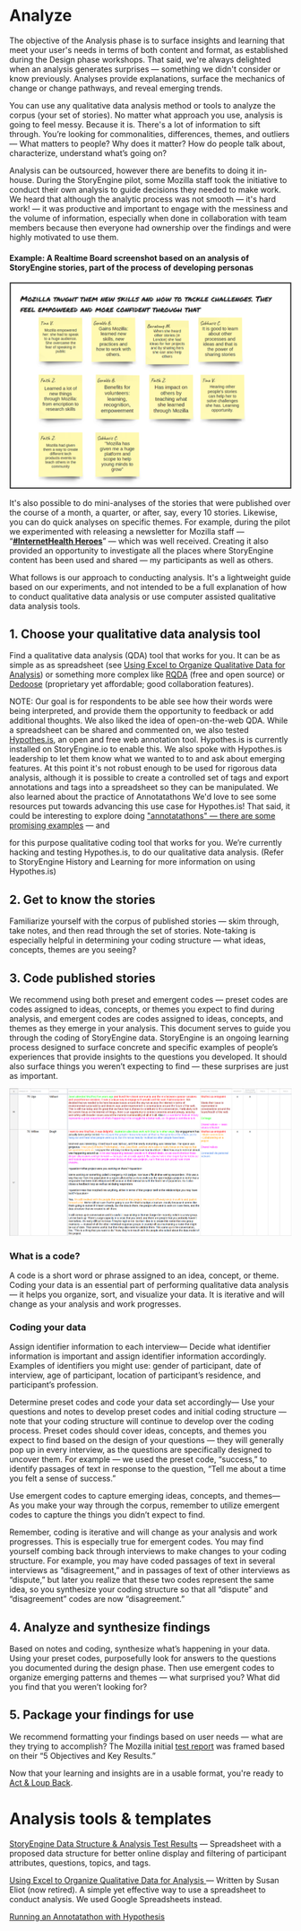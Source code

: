 # Analyze

The objective of the Analysis phase is to surface insights and learning that meet your user's needs in terms of both content and format, as established during the Design phase workshops. That said, we're always delighted when an analysis generates surprises — something we didn't consider or know previously. Analyses provide explanations, surface the mechanics of change or change pathways, and reveal emerging trends.

You can use any qualitative data analysis method or tools to analyze the corpus \(your set of stories\). No matter what approach you use, analysis is going to feel messy. Because it is. There's a lot of information to sift through. You’re looking for commonalities, differences, themes, and outliers — What matters to people? Why does it matter? How do people talk about, characterize, understand what’s going on?

Analysis can be outsourced, however there are benefits to doing it in-house. During the StoryEngine pilot, some Mozilla staff took the initiative to conduct their own analysis to guide decisions they needed to make work. We heard that although the analytic process was not smooth — it's hard work! — it was productive and important to engage with the messiness and the volume of information, especially when done in collaboration with team members because then everyone had ownership over the findings and were highly motivated to use them.

#### Example: A Realtime Board screenshot based on an analysis of StoryEngine stories, part of the process of developing personas

![](/assets/tais-realtime-board-excerpt.png)

It's also possible to do mini-analyses of the stories that were published over the course of a month, a quarter, or after, say, every 10 stories. Likewise, you can do quick analyses on specific themes. For example, during the pilot we experimented with releasing a newsletter for Mozilla staff — “[**\#InternetHealth Heroes**](https://facilitatingchange.createsend.com/campaigns/reports/viewCampaign.aspx?d=r&c=3572FEA40F08679E&ID=04D544022AFF77A52540EF23F30FEDED&temp=False&tx=0)” — which was well received. Creating it also provided an opportunity to investigate all the places where StoryEngine content has been used and shared — my participants as well as others.

What follows is our approach to conducting analysis. It's a lightweight guide based on our experiments, and not intended to be a full explanation of how to conduct qualitative data analysis or use computer assisted qualitative data analysis tools.

## 1. Choose your qualitative data analysis tool

Find a qualitative data analysis \(QDA\) tool that works for you. It can be as simple as as spreadsheet \(see [Using Excel to Organize Qualitative Data for Analysis](https://www.gitbook.com/book/loup/storyengine/edit#)\) or something more complex like [RQDA](http://rqda.r-forge.r-project.org/) \(free and open source\) or [Dedoose](http://www.dedoose.com/) \(proprietary yet affordable; good collaboration features\).

NOTE: Our goal is for respondents to be able see how their words were being interpreted, and provide them the opportunity to feedback or add additional thoughts. We also liked the idea of open-on-the-web QDA. While a spreadsheet can be shared and commented on, we also tested [Hypothes.is](https://web.hypothes.is/), an open and free web annotation tool. Hypothes.is is currently installed on StoryEngine.io to enable this. We also spoke with Hypothes.is leadership to let them know what we wanted to to and ask about emerging features. At this point it's not robust enough to be used for rigorous data analysis, although it is possible to create a controlled set of tags and export annotations and tags into a spreadsheet so they can be manipulated. We also learned about the practice of Annotatathons We'd love to see some resources put towards advancing this use case for Hypothes.is! That said, it could be interesting to explore doing ["annotatathons" — there are some promising examples](https://docs.google.com/document/d/13gp-AZCUR3Kr-YQzFUtowfHlAiCYDRhnz6o_zhGW7Mg/edit?usp=sharing) — and

for this purpose qualitative coding tool that works for you. We’re currently hacking and testing Hypothes.is, to do our qualitative data analysis. \(Refer to StoryEngine History and Learning for more information on using Hypothes.is\)

## 2. Get to know the stories

Familiarize yourself with the corpus of published stories — skim through, take notes, and then read through the set of stories. Note-taking is especially helpful in determining your coding structure — what ideas, concepts, themes are you seeing?

## 3. Code published stories

We recommend using both preset and emergent codes — preset codes are codes assigned to ideas, concepts, or themes you expect to find during analysis, and emergent codes are codes assigned to ideas, concepts, and themes as they emerge in your analysis. This document serves to guide you through the coding of StoryEngine data. StoryEngine is an ongoing learning process designed to surface concrete and specific examples of people’s experiences that provide insights to the questions you developed. It should also surface things you weren’t expecting to find — these surprises are just as important.

![](/assets/spreadsheet_analysis_example.png)

### What is a code?

A code is a short word or phrase assigned to an idea, concept, or theme. Coding your data is an essential part of performing qualitative data analysis — it helps you organize, sort, and visualize your data. It is iterative and will change as your analysis and work progresses.

### Coding your data

Assign identifier information to each interview— Decide what identifier information is important and assign identifier information accordingly. Examples of identifiers you might use: gender of participant, date of interview, age of participant, location of participant’s residence, and participant’s profession.

Determine preset codes and code your data set accordingly— Use your questions and notes to develop preset codes and initial coding structure — note that your coding structure will continue to develop over the coding process. Preset codes should cover ideas, concepts, and themes you expect to find based on the design of your questions — they will generally pop up in every interview, as the questions are specifically designed to uncover them. For example — we used the preset code, “success,” to identify passages of text in response to the question, “Tell me about a time you felt a sense of success.”

Use emergent codes to capture emerging ideas, concepts, and themes— As you make your way through the corpus, remember to utilize emergent codes to capture the things you didn’t expect to find.

Remember, coding is iterative and will change as your analysis and work progresses. This is especially true for emergent codes. You may find yourself combing back through interviews to make changes to your coding structure. For example, you may have coded passages of text in several interviews as “disagreement,” and in passages of text of other interviews as “dispute,” but later you realize that these two codes represent the same idea, so you synthesize your coding structure so that all “dispute” and “disagreement” codes are now “disagreement.”

## 4. Analyze and synthesize findings

Based on notes and coding, synthesize what’s happening in your data. Using your preset codes, purposefully look for answers to the questions you documented during the design phase. Then use emergent codes to organize emerging patterns and themes — what surprised you? What did you find that you weren’t looking for?

## 5. Package your findings for use

We recommend formatting your findings based on user needs — what are they trying to accomplish? The Mozilla initial [test report](https://storyengine.io/wp-content/uploads/2017/01/StoriesfromtheNetwork_MozillaFoundation_January2017-3.pdf) was framed based on their “5 Objectives and Key Results.”

Now that your learning and insights are in a usable format, you're ready to [Act & Loup Back](/act-and-loup-back.md).

# Analysis tools & templates

[StoryEngine Data Structure & Analysis Test Results](https://docs.google.com/spreadsheets/d/1RK1Bp8d0WzovwMwmuGzINM2HN_7bQfaW8egcdjT-dUQ/edit?usp=sharing) — Spreadsheet with a proposed data structure for better online display and filtering of participant attributes, questions, topics, and tags.

[Using Excel to Organize Qualitative Data for Analysis ](https://drive.google.com/file/d/1zDpZVfIGPe93Ni5y-aPF1q-F3tyzwl6l/view?usp=sharing)— Written by Susan Eliot \(now retired\). A simple yet effective way to use a spreadsheet to conduct analysis. We used Google Spreadsheets instead.

[Running an Annotatathon with Hypothesis](https://docs.google.com/document/d/13gp-AZCUR3Kr-YQzFUtowfHlAiCYDRhnz6o_zhGW7Mg/edit?usp=sharing)

